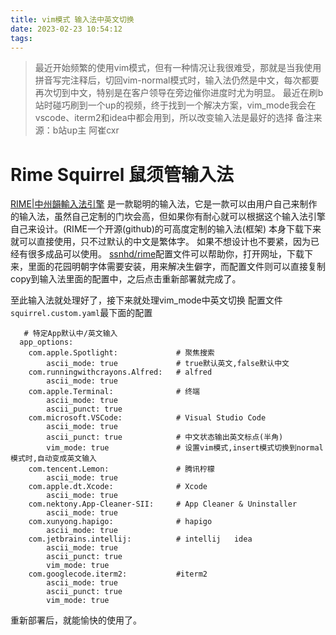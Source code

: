 ```yaml
---
title: vim模式 输入法中英文切换
date: 2023-02-23 10:54:12
tags:
---
```

> 最近开始频繁的使用vim模式，但有一种情况让我很难受，那就是当我使用拼音写完注释后，切回vim-normal模式时，输入法仍然是中文，每次都要再次切到中文，特别是在客户领导在旁边催你进度时尤为明显。
> 最近在刷b站时碰巧刷到一个up的视频，终于找到一个解决方案，vim_mode我会在vscode、iterm2和idea中都会用到，所以改变输入法是最好的选择
> 备注来源：b站up主 阿崔cxr

# Rime Squirrel 鼠须管输入法
<!-- more -->
[RIME|中州韻輸入法引擎](https://rime.im/) 是一款聪明的输入法，它是一款可以由用户自己来制作的输入法，虽然自己定制的门坎会高，但如果你有耐心就可以根据这个输入法引擎自己来设计。(RIME一个开源(github)的可高度定制的输入法(框架)
本身下载下来就可以直接使用，只不过默认的中文是繁体字。
如果不想设计也不要紧，因为已经有很多成品可以使用。
[ssnhd/rime](https://github.com/ssnhd/rime)配置文件可以帮助你，打开网址，下载下来，里面的花园明朝字体需要安装，用来解决生僻字，而配置文件则可以直接复制copy到输入法里面的配置中，之后点击重新部署就完成了。

至此输入法就处理好了，接下来就处理vim_mode中英文切换
配置文件`squirrel.custom.yaml`最下面的配置
```
   # 特定App默认中/英文输入   
  app_options:    
    com.apple.Spotlight:             # 聚焦搜索
        ascii_mode: true             # true默认英文,false默认中文
    com.runningwithcrayons.Alfred:   # alfred
        ascii_mode: true
    com.apple.Terminal:              # 终端
        ascii_mode: true
        ascii_punct: true
    com.microsoft.VSCode:            # Visual Studio Code
        ascii_mode: true
        ascii_punct: true            # 中文状态输出英文标点(半角) 
        vim_mode: true               # 设置vim模式,insert模式切换到normal模式时,自动变成英文输入
    com.tencent.Lemon:               # 腾讯柠檬
        ascii_mode: true
    com.apple.dt.Xcode:              # Xcode
        ascii_mode: true
    com.nektony.App-Cleaner-SII:     # App Cleaner & Uninstaller
        ascii_mode: true
    com.xunyong.hapigo:              # hapigo
        ascii_mode: true
    com.jetbrains.intellij:          # intellij   idea
        ascii_mode: true
        ascii_punct: true
        vim_mode: true
    com.googlecode.iterm2:           #iterm2
        ascii_mode: true
        ascii_punct: true
        vim_mode: true
```
重新部署后，就能愉快的使用了。
